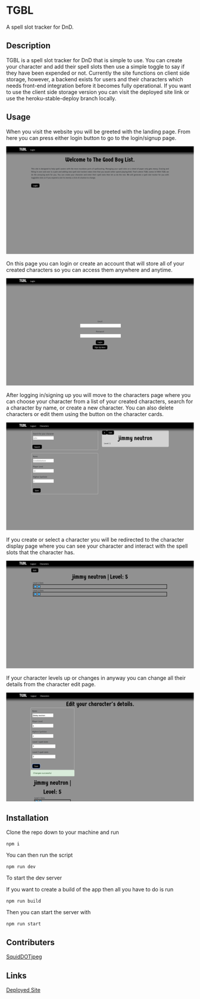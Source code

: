 # TGBL
A spell slot tracker for DnD.

## Description
TGBL is a spell slot tracker for DnD that is simple to use. You can create your character and add their spell slots then use a simple toggle to say if they have been expended or not. Currently the site functions on client side storage, however, a backend exists for users and their characters which needs front-end integration before it becomes fully operational. If you want to use the client side storage version you can visit the deployed site link or use the heroku-stable-deploy branch locally.

## Usage
When you visit the website you will be greeted with the landing page. From here you can press either login button to go to the login/signup page.

![Image of landing page](./client/src/assets/screenshots/landing.png)

On this page you can login or create an account that will store all of your created characters so you can access them anywhere and anytime.

![Image of login page](./client/src/assets/screenshots/login.png)

After logging in/signing up you will move to the characters page where you can choose your character from a list of your created characters, search for a character by name, or create a new character. You can also delete characters or edit them using the button on the character cards.

![Image of character select page](./client/src/assets/screenshots/character-select.png)

If you create or select a character you will be redirected to the character display page where you can see your character and interact with the spell slots that the character has.

![Image of character display page](./client/src/assets/screenshots/character-display.png)

If your character levels up or changes in anyway you can change all their details from the character edit page.

![Image of character edit page](./client/src/assets/screenshots/character-edit-success.png)

## Installation
Clone the repo down to your machine and run

    npm i
  
You can then run the script

    npm run dev
    
To start the dev server

If you want to create a build of the app then all you have to do is run

    npm run build
    
Then you can start the server with 

    npm run start

## Contributers
[SquidDOTjpeg](https://github.com/SquidDOTjpeg)

## Links
[Deployed Site](https://thegoodboylist.herokuapp.com/)
